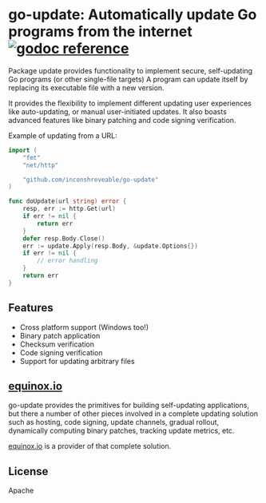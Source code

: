 # go-update: Automatically update Go programs from the internet [![godoc reference](https://godoc.org/github.com/inconshreveable/go-update?status.png)](https://godoc.org/github.com/inconshreveable/go-update)

Package update provides functionality to implement secure, self-updating Go programs (or other single-file targets)
A program can update itself by replacing its executable file with a new version.

It provides the flexibility to implement different updating user experiences
like auto-updating, or manual user-initiated updates. It also boasts
advanced features like binary patching and code signing verification.

Example of updating from a URL:

```go
import (
    "fmt"
    "net/http"

    "github.com/inconshreveable/go-update"
)

func doUpdate(url string) error {
    resp, err := http.Get(url)
    if err != nil {
        return err
    }
    defer resp.Body.Close()
    err := update.Apply(resp.Body, &update.Options{})
    if err != nil {
        // error handling
    }
    return err
}
```

## Features

- Cross platform support (Windows too!)
- Binary patch application
- Checksum verification
- Code signing verification
- Support for updating arbitrary files

## [equinox.io](https://equinox.io)
go-update provides the primitives for building self-updating applications, but there a number of other pieces
involved in a complete updating solution such as hosting, code signing, update channels, gradual rollout,
dynamically computing binary patches, tracking update metrics, etc.

[equinox.io](https://equinox.io) is a provider of that complete solution.

## License
Apache
